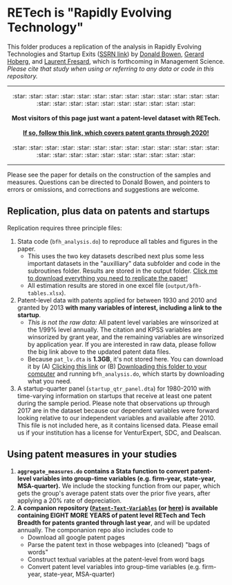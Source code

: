 # RETech is "Rapidly Evolving Technology"

This folder produces a replication of the analysis in Rapidly Evolving Technologies and Startup Exits ([SSRN link](https://papers.ssrn.com/sol3/papers.cfm?abstract_id=3245839)) by [Donald Bowen](https://bowen.finance), [Gerard Hoberg](http://www-bcf.usc.edu/~hoberg/), and [Laurent Fresard](https://people.lu.usi.ch/fresal/), which is forthcoming in Management Science. _Please cite that study when using or referring to any data or code in this repository._ 

---

<p align="center"> :star: :star: :star: :star: :star: :star: :star: :star: :star: :star: :star: :star: :star: :star: :star: :star: :star: :star: :star: :star: :star: :star: :star:  
	<br> <br> 
	<b> Most visitors of this page just want a patent-level dataset with RETech. </b>
	<br><br>   <a href="https://github.com/donbowen/Patent-Text-Variables"><b>If so, follow this link, which covers patent grants through 2020!</b></a>
	<br> <br> :star: :star: :star: :star: :star: :star: :star: :star: :star: :star: :star: :star: :star: :star: :star: :star: :star: :star: :star: :star: :star: :star: :star:   
</p>

---

Please see the paper for details on the construction of the samples and measures. Questions can be directed to Donald Bowen, and pointers to errors or omissions, and corrections and suggestions are welcome. 	

	
## Replication, plus data on patents and startups  

Replication requires three principle files:	
1. Stata code (`bfh_analysis.do`) to reproduce all tables and figures in the paper. 
	- This uses the two key datasets described next plus some less important datasets in the "auxilliary" data subfolder and code in the subroutines folder. Results are stored in the output folder. [Click me to download everything you need to replicate the paper!](https://github.com/donbowen/BFH/archive/refs/heads/main.zip) 
	- All estimation results are stored in one excel file (`output/bfh-tables.xlsx`).
2. Patent-level data with patents applied for between 1930 and 2010 and granted by 2013 **with many variables of interest, including a link to the startup**. 
	- _This is not the raw data:_ All patent level variables are winsorized at the 1/99% level annually. The citation and KPSS variables are winsorized by grant year, and the remaining variables are winsorized by application year. If you are interested in raw data, please follow the big link above to the updated patent data files. 
	- Because `pat_lv.dta` is **1.3GB**, it's not stored here. You can download it by (A) [Clicking this link](https://github.com/donbowen/BFH/releases/download/v2017/pat_lv_dta.zip) or (B) [Downloading this folder to your computer](https://github.com/donbowen/BFH/archive/refs/heads/main.zip) and running `bfh_analysis.do`, which starts by downloading what you need.
3. A startup-quarter panel (`startup_qtr_panel.dta`) for 1980-2010 with time-varying information on startups that receive at least one patent during the sample period. Please note that observations up through 2017 are in the dataset because our dependent variables were forward looking relative to our independent variables and available after 2010. This file is not included here, as it contains licensed data. Please email us if your institution has a license for VenturExpert, SDC, and Dealscan. 

## Using patent measures in your studies

1. **`aggregate_measures.do` contains a Stata function to convert patent-level variables into group-time variables (e.g. firm-year, state-year, MSA-quarter).** We include the stocking function from our paper, which gets the group's average patent stats over the prior five years, after applying a 20% rate of depreciation. 
2. **A companion repository ([`Patent-Text-Variables`](https://github.com/donbowen/Patent-Text-Variables) (or [here](https://bowen.finance/bfh_data/)) is available containing EIGHT MORE YEARS of patent level RETech and Tech Breadth for patents granted through last year**, and will be updated annually. The componanion repo also includes code to 
	- Download all google patent pages 
	- Parse the patent text in those webpages into (cleaned) "bags of words" 
	- Construct textual variables at the patent-level from word bags 
	- Convert patent level variables into group-time variables (e.g. firm-year, state-year, MSA-quarter)


